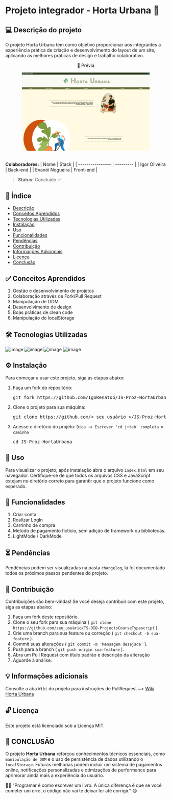 # Projeto integrador - Horta Urbana 🥦

## 💻 Descrição do projeto

O projeto Horta Urbana tem como objetivo proporcionar aos integrantes a experiência prática de criação e desenvolvimento do layout de um site, aplicando as melhores práticas de design e trabalho colaborativo.

<div align="center">
  <p>👀 Prévia</p>
  <img width="400px" src="./src/assets/images/preview/2preview.png" alt="Prévia do projeto">
</div><br>

**Colaboradores:**
| Nome             | Stack     |
| ---------------- | --------- |
| Igor Oliveira    | Back-end  |
| Evanói Nogueira  | Front-end |

> **Status:** Concluído ✅

## 📜 Índice

- [Descrição](#-descrição-do-projeto)
- [Conceitos Aprendidos](#-conceitos-aprendidos)
- [Tecnologias Utilizadas](#--tecnologias-utilizadas)
- [Instalação](#-instalação)
- [Uso](#-uso)
- [Funcionalidades](#-funcionalidades)
- [Pendências](#-pendências)
- [Contribuição](#-contribuição)
- [Informações Adicionais](#-informações-adicionais)
- [Licença](#-licença)
- [Conclusão](#-conclusão)

## ✅ Conceitos Aprendidos

1. Gestão e desenvolvimento de projetos
2. Colaboração através de Fork/Pull Request
3. Manipulação de DOM
4. Desenvolvimento de design
5. Boas práticas de clean code
6. Manipulação do localStorage

## 🛠 Tecnologias Utilizadas

![image](https://img.shields.io/badge/HTML5-E34F26?style=for-the-badge&logo=html5&logoColor=white)
![image](https://img.shields.io/badge/CSS3-1572B6?style=for-the-badge&logo=css3&logoColor=white)
![image](https://img.shields.io/badge/JavaScript-F7DF1E?style=for-the-badge&logo=javascript&logoColor=black)
![image](https://img.shields.io/badge/StandardJS-F4f4f4?style=for-the-badge&logo=javascript&logoColor=red)

## ⚙ Instalação

Para começar a usar este projeto, siga as etapas abaixo:

1. Faça um fork do repositório:
   <pre>git fork https://github.com/IgoRenatoo/JS-Proz-HortaUrbana.git</pre>

2. Clone o projeto para sua máquina:
   <pre>git clone https://github.com/< seu usuário >/JS-Proz-HortaUrbana.git</pre>

3. Acesse o diretório do projeto: `Dica ~> Escrever 'cd j+tab' completa o caminho`
   <pre>cd JS-Proz-HortaUrbana</pre>

## 🚀 Uso

Para visualizar o projeto, após instalação abra o arquivo `index.html` em seu navegador. Certifique-se de que todos os arquivos CSS e JavaScript estejam no diretório correto para garantir que o projeto funcione como esperado.

## 🧩 Funcionalidades

1. Criar conta
2. Realizar LogIn
3. Carrinho de compra
4. Metodo de pagamento fictício, sem adição de framework ou bibliotecas.
5. LightMode / DarkMode

## ⏳ Pendências

Pendências podem ser visualizadas na pasta `changelog`, lá foi documentado todos os próximos passos pendentes do projeto.

## 🤝 Contribuição

Contribuições são bem-vindas! Se você deseja contribuir com este projeto, siga as etapas abaixo:

1. Faça um fork deste repositório.
2. Clone o seu fork para sua máquina ( `git clone https://github.com/seu_usuário/TS-DIO-ProjectsCourseTypescript` ).
3. Crie uma branch para sua feature ou correção ( `git checkout -b sua-feature` ).
4. Commit suas alterações ( `git commit -m 'Mensagem desejada'` ).
5. Push para a branch ( `git push origin sua-feature` ).
6. Abra um Pull Request com título padrão e descrição da alteração
7. Aguarde à análise.

## 💡 Informações adicionais

Consulte a aba `Wiki` do projeto para instruções de PullRequest ~> [Wiki Horta Urbana](https://github.com/IgoRenatoo/JS-Proz-HortaUrbana/wiki/Informa%C3%A7%C3%B5es-Adicionais)


## 🔓 Licença

Este projeto está licenciado sob a Licença MIT.

## 🏁 CONCLUSÃO

O projeto <b>Horta Urbana</b> reforçou conhecimentos técnicos essenciais, como `manipulação de DOM` e o uso de persistência de dados utilizando o `localStorage`. Futuras melhorias podem incluir um sistema de pagamentos online, notificações personalizadas e otimizações de performance para aprimorar ainda mais a experiência do usuário.

🧑‍💻 "Programar é como escrever um livro. A única diferença é que se você cometer um erro, o código não vai te deixar ler até corrigir." 😅
